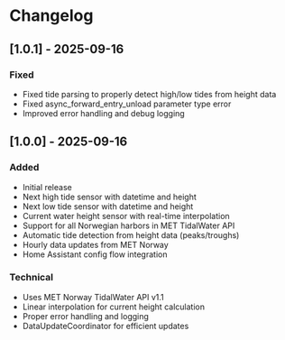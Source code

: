 # Changelog

## [1.0.1] - 2025-09-16

### Fixed
- Fixed tide parsing to properly detect high/low tides from height data
- Fixed async_forward_entry_unload parameter type error
- Improved error handling and debug logging

## [1.0.0] - 2025-09-16

### Added
- Initial release
- Next high tide sensor with datetime and height
- Next low tide sensor with datetime and height  
- Current water height sensor with real-time interpolation
- Support for all Norwegian harbors in MET TidalWater API
- Automatic tide detection from height data (peaks/troughs)
- Hourly data updates from MET Norway
- Home Assistant config flow integration

### Technical
- Uses MET Norway TidalWater API v1.1
- Linear interpolation for current height calculation
- Proper error handling and logging
- DataUpdateCoordinator for efficient updates
